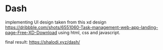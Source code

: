 # Dash

implementing UI design taken from this xd design https://dribbble.com/shots/6551060-Task-management-web-app-landing-page-Free-XD-Download using html, css and javascript.

final result: https://shalodi.xyz/dash/
